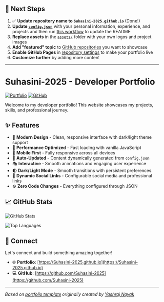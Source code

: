 ## 🚀 Next Steps

1. ✅ **Update repository name to `Suhasini-2025.github.io`** (Done!)
2. **Update [`config.json`](https://github.com/Suhasini-2025/Suhasini-2025.github.io/blob/main/config.json)** with your personal information, experience, and projects and then run [this workflow](https://github.com/Suhasini-2025/Suhasini-2025.github.io/actions/workflows/update-readme.yml) to update the README
3. **Replace assets** in the [`assets/`](https://github.com/Suhasini-2025/Suhasini-2025.github.io/tree/main/assets/) folder with your own logos and project images
4. **Add "featured" topic** to [GitHub repositories](https://github.com/Suhasini-2025?tab=repositories) you want to showcase
5. **Enable GitHub Pages** in [repository settings](https://github.com/Suhasini-2025/Suhasini-2025.github.io/settings/pages) to make your portfolio live
6. **Customize further** by adding more content

---

# Suhasini-2025 - Developer Portfolio

<div align="left">
  
[![Portfolio](https://img.shields.io/badge/🌐_Visit_Portfolio-Live-brightgreen?style=for-the-badge)](https://Suhasini-2025.github.io)
[![GitHub](https://img.shields.io/badge/GitHub-Profile-181717?style=for-the-badge&logo=github)](https://github.com/Suhasini-2025)

</div>

Welcome to my developer portfolio! This website showcases my projects, skills, and professional journey.

## ✨ Features

- 🎨 **Modern Design** - Clean, responsive interface with dark/light theme support
- 🚀 **Performance Optimized** - Fast loading with vanilla JavaScript
- 📱 **Mobile First** - Fully responsive across all devices
- 🔄 **Auto-Updated** - Content dynamically generated from `config.json`
- 🎭 **Interactive** - Smooth animations and engaging user experience
- 🌓 **Dark/Light Mode** - Smooth transitions with persistent preferences
- 🔗 **Dynamic Social Links** - Configurable social media and professional links
- ⚙️ **Zero Code Changes** - Everything configured through JSON

## 📈 GitHub Stats

<div align="left">

![GitHub Stats](https://github-readme-stats.vercel.app/api?username=Suhasini-2025&theme=dark&hide_border=true&include_all_commits=true&count_private=true)

![Top Languages](https://github-readme-stats.vercel.app/api/top-langs/?username=Suhasini-2025&theme=dark&hide_border=true&include_all_commits=true&count_private=true&layout=compact)

</div>

## 🤝 Connect

Let's connect and build something amazing together!

- 🌐 **Portfolio**: [https://Suhasini-2025.github.io](https://Suhasini-2025.github.io)
- 💻 **GitHub**: [https://github.com/Suhasini-2025](https://github.com/Suhasini-2025)

---

*Based on [portfolio template](https://github.com/yashrajnayak/developer-portfolio) originally created by [Yashraj Nayak](https://github.com/yashrajnayak)*